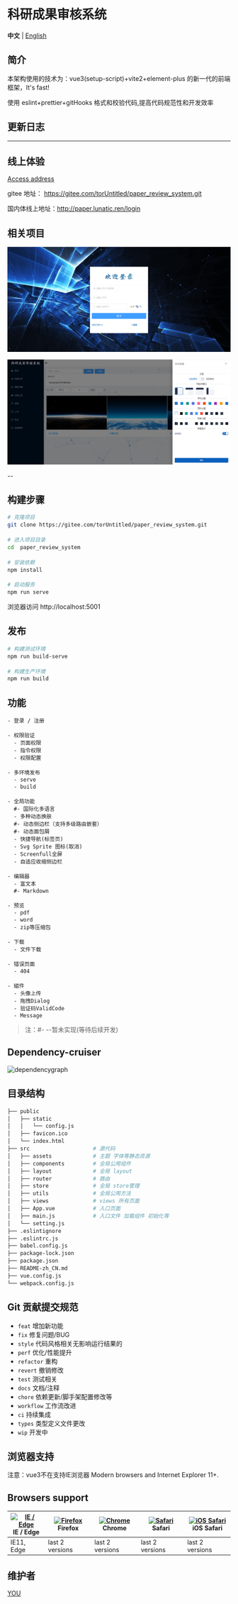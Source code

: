 # 科研成果审核系统

**中文** | [English](./README.md)

## 简介

本架构使用的技术为：vue3(setup-script)+vite2+element-plus 的新一代的前端框架，It's fast!

使用 eslint+prettier+gitHooks 格式和校验代码,提高代码规范性和开发效率

## 更新日志

---

## 线上体验

[Access address](http://paper.lunatic.ren/login)

gitee 地址： https://gitee.com/torUntitled/paper_review_system.git

国内体线上地址：http://paper.lunatic.ren/login

## 相关项目

![image-20220104172351614](.\src\assets\img\image-20220104172351614.png)

![image-20220104183207930](.\src\assets\img\image-20220104183207930.png)

--


## 构建步骤

```bash
# 克隆项目
git clone https://gitee.com/torUntitled/paper_review_system.git

# 进入项目目录
cd  paper_review_system

# 安装依赖
npm install

# 启动服务
npm run serve
```

浏览器访问 http://localhost:5001


## 发布

```bash
# 构建测试环境
npm run build-serve

# 构建生产环境
npm run build
```

## 

## 功能

```
- 登录 / 注册

- 权限验证
  - 页面权限
  - 指令权限
  - 权限配置

- 多环境发布
  - serve
  - build

- 全局功能
  #- 国际化多语言
  - 多种动态换肤
  #- 动态侧边栏（支持多级路由嵌套）
  #- 动态面包屑
  - 快捷导航(标签页)
  - Svg Sprite 图标(取消)
  - Screenfull全屏
  - 自适应收缩侧边栏

- 编辑器
  - 富文本
  #- Markdown

- 预览
  - pdf
  - word
  - zip等压缩包

- 下载
  - 文件下载

- 错误页面
  - 404

- 組件
  - 头像上传
  - 拖拽Dialog
  - 验证码ValidCode
  - Message

```

>注：#- --暂未实现(等待后续开发)
>

## Dependency-cruiser

![dependencygraph](D:\work\web_aft\new_paper\paper_review_system\src\assets\svg\dependencygraph.svg)

## 目录结构

```bash
├── public
│   ├── static
│   │   └── config.js
│   ├── favicon.ico
│   └── index.html         
├── src                    # 源代码
│   ├── assets             # 主题 字体等静态资源
│   ├── components         # 全局公用组件
│   ├── layout             # 全局 layout
│   ├── router             # 路由
│   ├── store              # 全局 store管理
│   ├── utils              # 全局公用方法
│   ├── views              # views 所有页面
│   ├── App.vue            # 入口页面
│   ├── main.js            # 入口文件 加载组件 初始化等
│   └── setting.js
├── .eslintignore
├── .eslintrc.js
├── babel.config.js
├── package-lock.json
├── package.json    
├── README-zh_CN.md
├── vue.config.js
└── webpack.config.js
```



## Git 贡献提交规范

  - `feat` 增加新功能
  - `fix` 修复问题/BUG
  - `style` 代码风格相关无影响运行结果的
  - `perf` 优化/性能提升
  - `refactor` 重构
  - `revert` 撤销修改
  - `test` 测试相关
  - `docs` 文档/注释
  - `chore` 依赖更新/脚手架配置修改等
  - `workflow` 工作流改进
  - `ci` 持续集成
  - `types` 类型定义文件更改
  - `wip` 开发中



## 浏览器支持

注意：vue3不在支持IE浏览器
Modern browsers and Internet Explorer 11+.

## Browsers support

| [<img src="https://raw.githubusercontent.com/alrra/browser-logos/master/src/edge/edge_48x48.png" alt="IE / Edge" width="24px" height="24px" />](http://godban.github.io/browsers-support-badges/)<br/>IE / Edge | [<img src="https://raw.githubusercontent.com/alrra/browser-logos/master/src/firefox/firefox_48x48.png" alt="Firefox" width="24px" height="24px" />](http://godban.github.io/browsers-support-badges/)<br/>Firefox | [<img src="https://raw.githubusercontent.com/alrra/browser-logos/master/src/chrome/chrome_48x48.png" alt="Chrome" width="24px" height="24px" />](http://godban.github.io/browsers-support-badges/)<br/>Chrome | [<img src="https://raw.githubusercontent.com/alrra/browser-logos/master/src/safari/safari_48x48.png" alt="Safari" width="24px" height="24px" />](http://godban.github.io/browsers-support-badges/)<br/>Safari | [<img src="https://raw.githubusercontent.com/alrra/browser-logos/master/src/safari-ios/safari-ios_48x48.png" alt="iOS Safari" width="24px" height="24px" />](http://godban.github.io/browsers-support-badges/)<br/>iOS Safari |
| ------------------------------------------------------------ | ------------------------------------------------------------ | ------------------------------------------------------------ | ------------------------------------------------------------ | ------------------------------------------------------------ |
| IE11, Edge                                                   | last 2 versions                                              | last 2 versions                                              | last 2 versions                                              | last 2 versions                                              |

## 维护者

[YOU](https://gitee.com/torUntitled)

